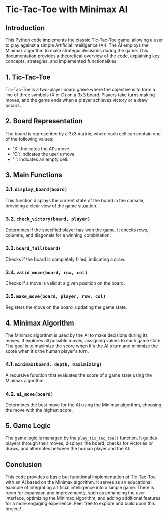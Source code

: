 # Tic-Tac-Toe with Minimax AI

## Introduction
This Python code implements the classic Tic-Tac-Toe game, allowing a user to play against a simple Artificial Intelligence (AI). The AI employs the Minimax algorithm to make strategic decisions during the game. This documentation provides a theoretical overview of the code, explaining key concepts, strategies, and implemented functionalities.

## 1. Tic-Tac-Toe
Tic-Tac-Toe is a two-player board game where the objective is to form a line of three symbols (X or O) on a 3x3 board. Players take turns making moves, and the game ends when a player achieves victory or a draw occurs.

## 2. Board Representation
The board is represented by a 3x3 matrix, where each cell can contain one of the following values:

- 'X': Indicates the AI's move.
- 'O': Indicates the user's move.
- ' ': Indicates an empty cell.

## 3. Main Functions
### 3.1. `display_board(board)`
This function displays the current state of the board in the console, providing a clear view of the game situation.

### 3.2. `check_victory(board, player)`
Determines if the specified player has won the game. It checks rows, columns, and diagonals for a winning combination.

### 3.3. `board_full(board)`
Checks if the board is completely filled, indicating a draw.

### 3.4. `valid_move(board, row, col)`
Checks if a move is valid at a given position on the board.

### 3.5. `make_move(board, player, row, col)`
Registers the move on the board, updating the game state.

## 4. Minimax Algorithm
The Minimax algorithm is used by the AI to make decisions during its moves. It explores all possible moves, assigning values to each game state. The goal is to maximize the score when it's the AI's turn and minimize the score when it's the human player's turn.

### 4.1. `minimax(board, depth, maximizing)`
A recursive function that evaluates the score of a game state using the Minimax algorithm.

### 4.2. `ai_move(board)`
Determines the best move for the AI using the Minimax algorithm, choosing the move with the highest score.

## 5. Game Logic
The game logic is managed by the `play_tic_tac_toe()` function. It guides players through their moves, displays the board, checks for victories or draws, and alternates between the human player and the AI.

## Conclusion
This code provides a basic but functional implementation of Tic-Tac-Toe with an AI based on the Minimax algorithm. It serves as an educational example of integrating artificial intelligence into a simple game. There is room for expansion and improvements, such as enhancing the user interface, optimizing the Minimax algorithm, and adding additional features for a more engaging experience. Feel free to explore and build upon this project!

